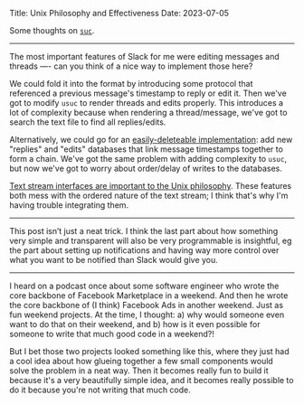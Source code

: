 Title: Unix Philosophy and Effectiveness
Date: 2023-07-05

Some thoughts on [`suc`](https://the-dam.org/docs/explanations/suc.html).

---

The most important features of Slack for me were editing messages and threads —-
can you think of a nice way to implement those here?

We could fold it into the format by introducing some protocol that referenced a
previous message's timestamp to reply or edit it.
Then we've got to modify `usuc` to render threads and edits properly. This introduces
a lot of complexity because when rendering a thread/message, we've got to search the text
file to find all replies/edits.

Alternatively, we could go for
an [easily-deleteable implementation](https://programmingisterrible.com/post/139222674273/write-code-that-is-easy-to-delete-not-easy-to):
add new "replies" and "edits" databases that
link message timestamps together to form a chain. We've got the same problem with
adding complexity to `usuc`, but now we've got to worry about order/delay of writes
to the databases.

[Text stream interfaces are important to the Unix philosophy](http://www.catb.org/esr/writings/taoup/html/ch05s01.html).
These features both mess with the ordered nature of the text stream; I
think that's why I'm having trouble integrating them.

---

This post isn’t just a neat trick. I think the last
part about how something very simple and transparent will also be very programmable
is insightful, eg the part about setting up notifications and having way more
control over what you want to be notified than Slack would give you.

---

I heard on a podcast once about some software engineer who wrote the core backbone
of Facebook Marketplace in a weekend. And then he wrote the core backbone of (I
think) Facebook Ads in another weekend. Just as fun weekend projects. At the time,
I thought: a) why would someone even want to do that on their weekend, and b)
how is it even possible for someone to write that much good code in a weekend?!

But I bet those two projects looked something like this, where they just had a
cool idea about how glueing together a few small components would solve the
problem in a neat way. Then it becomes really fun to build it because it's a
very beautifully simple idea, and it becomes really possible to do it because
you're not writing that much code.
